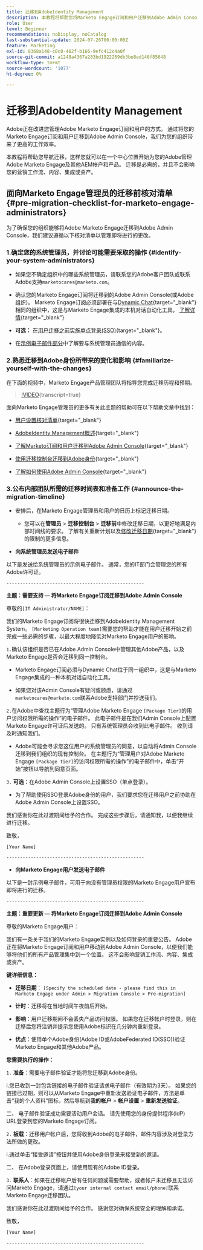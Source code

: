 ```yaml
---
title: 迁移到AdobeIdentity Management
description: 本教程将帮助您将Marketo Engage订阅和用户迁移到Adobe Admin Console。
role: User
level: Beginner
recommendations: noDisplay, noCatalog
last-substantial-update: 2024-07-26T00:00:00Z
feature: Marketing
exl-id: 8368a148-c0c8-462f-b166-9efc412c4a0f
source-git-commit: a1248a4367a283bd1922269db3be8ed146f85648
workflow-type: tm+mt
source-wordcount: '1077'
ht-degree: 0%

---
```


# 迁移到AdobeIdentity Management

Adobe正在改进您管理Adobe Marketo Engage订阅和用户的方式。 通过将您的Marketo Engage订阅和用户迁移到Adobe Admin Console，我们为您的组织带来了更高的工作效率。

本教程将帮助您导航迁移，这样您就可以在一个中心位置开始为您的Adobe管理Adobe Marketo Engage及其他AEM帐户和产品。 迁移是必需的，并且不会影响您的营销工作流、内容、集成或资产。

## 面向Marketo Engage管理员的迁移前核对清单 {#pre-migration-checklist-for-marketo-engage-administrators}

为了确保您的组织能够将Adobe Marketo Engage迁移到Adobe Admin Console，我们建议遵循以下核对清单以管理即将进行的更改。

### 1.确定您的系统管理员，并讨论可能需要采取的操作 {#identify-your-system-administrators}

* 如果您不确定组织中的哪些系统管理员，请联系您的Adobe客户团队或联系Adobe支持`marketocares@marketo.com`。

* 确认您的Marketo Engage订阅将迁移到的Adobe Admin Console(或Adobe组织)。  Marketo Engage订阅必须部署在与[Dynamic Chat](https://experienceleague.adobe.com/en/docs/marketo-learn/tutorials/dynamic-chat/dynamic-chat-overview){target="_blank"}相同的组织中，这是与Marketo Engage集成的本机对话自动化工具。 [了解详情](https://experienceleague.adobe.com/en/docs/marketo/using/product-docs/administration/marketo-with-adobe-identity/subscription-and-user-migration/understanding-marketo-subscription-and-user-migration-to-the-adobe-admin-console#subscription-migration-complete){target="_blank"}

* **可选：** [在用户迁移之前实施单点登录(SSO)](https://experienceleague.adobe.com/en/docs/marketo/using/product-docs/administration/marketo-with-adobe-identity/subscription-and-user-migration/understanding-marketo-subscription-and-user-migration-to-the-adobe-admin-console#subscription-migration-complete){target="_blank"}。

* 在[示例电子邮件部分](#announce-the-migration-timeline)中了解要与系统管理员通信的内容。

### 2.熟悉迁移到Adobe身份所带来的变化和影响 {#familiarize-yourself-with-the-changes}

在下面的视频中，Marketo Engage产品管理团队将指导您完成迁移历程和预期。

>[!VIDEO](https://video.tv.adobe.com/v/3430920t3/?t=170/?quality=12&learn=on){transcript=true}

面向Marketo Engage管理员的更多有关此主题的帮助可在以下帮助文章中找到：

* [用户设置核对清单](https://experienceleague.adobe.com/en/docs/marketo/using/getting-started/initial-setup/user-setup){target="_blank"}

* [AdobeIdentity Management概述](https://experienceleague.adobe.com/en/docs/marketo/using/product-docs/administration/marketo-with-adobe-identity/adobe-identity-management-overview){target="_blank"}

* [了解Marketo订阅和用户迁移到Adobe Admin Console](https://experienceleague.adobe.com/en/docs/marketo/using/product-docs/administration/marketo-with-adobe-identity/subscription-and-user-migration/understanding-marketo-subscription-and-user-migration-to-the-adobe-admin-console){target="_blank"}

* [使用迁移控制台迁移到Adobe身份](https://experienceleague.adobe.com/en/docs/marketo/using/product-docs/administration/marketo-with-adobe-identity/subscription-and-user-migration/migrating-to-adobe-identity){target="_blank"}

* [了解如何使用Adobe Admin Console](https://helpx.adobe.com/cn/enterprise/using/admin-console.html){target="_blank"}

### 3.公布内部团队所需的迁移时间表和准备工作 {#announce-the-migration-timeline}

* 安排后，在Marketo Engage管理员和用户的日历上标记迁移日期。

   * 您可以在&#x200B;**管理员** > **迁移控制台** > **迁移前**&#x200B;中修改迁移日期，以更好地满足内部时间线的要求。 了解有关重新计划以及[修改迁移日期](https://experienceleague.adobe.com/en/docs/marketo/using/product-docs/administration/marketo-with-adobe-identity/subscription-and-user-migration/migrating-to-adobe-identity#pre-migration){target="_blank"}的限制的更多信息。

* **向系统管理员发送电子邮件**

以下是发送给系统管理员的示例电子邮件。 通常，您的IT部门会管理您的所有Adobe许可证。

`---------------------------------------------------`

**主题：需要支持 — 将Marketo Engage订阅迁移到Adobe Admin Console**

尊敬的`[IT Administrator/NAME]`：

我们的Marketo Engage订阅将很快迁移到AdobeIdentity Management System。 `[Marketing Operation team]`需要您的帮助才能在用户迁移开始之前完成一些必需的步骤，以最大程度地降低对Marketo Engage用户的影响。

`1.`确认该组织是否已在Adobe Admin Console中管理其他Adobe产品，以及Marketo Engage是否会迁移到同一控制台。

* Marketo Engage订阅必须与Dynamic Chat位于同一组织中，这是与Marketo Engage集成的一种本机对话自动化工具。

* 如果您对该Admin Console有疑问或顾虑，请通过`marketocares@marketo.com`联系Adobe支持部门并抄送我们。

`2.`在Adobe中查找主题行为“管理Adobe Marketo Engage `[Package Tier]`的用户访问权限所需的操作”的电子邮件。 此电子邮件是在我们Admin Console上配置Marketo Engage许可证后发送的。 只有系统管理员会收到此电子邮件。 收到请及时通知我们。

* Adobe可能会寻求您这位用户的系统管理员的同意，以自动将Admin Console迁移到我们组织的现有控制台。 在主题行为“管理用户对Adobe Marketo Engage `[Package Tier]`的访问权限所需的操作”的电子邮件中，单击“开始”按钮以导航到同意页面。

`3.` **可选：**&#x200B;在Adobe Admin Console上设置SSO（单点登录）。

* 为了帮助使用SSO登录Adobe身份的用户，我们要求您在迁移用户之前协助在Adobe Admin Console上设置SSO。

我们感谢你在此过渡期间给予的合作。 完成这些步骤后，请通知我，以便我继续进行迁移。

致敬，

`[Your Name]`

`---------------------------------------------------`

* **向Marketo Engage用户发送电子邮件**

以下是一封示例电子邮件，可用于向没有管理员权限的Marketo Engage用户宣布即将进行的迁移。

`---------------------------------------------------`

**主题：重要更新 — 将Marketo Engage订阅迁移到Adobe Admin Console**

尊敬的Marketo Engage用户：

我们有一条关于我们的Marketo Engage实例以及如何登录的重要公告。 Adobe正在将Marketo Engage订阅和用户移动到Adobe Admin Console，以便我们能够将他们的所有产品管理集中到一个位置。 这不会影响营销工作流、内容、集成或资产。

**键详细信息：**

* **迁移日期**： `[Specify the scheduled date - please find this in Marketo Engage under Admin > Migration Console > Pre-migration]`

* **计时**：迁移将在当地时间午夜前后开始。

* **影响**：用户迁移期间不会丢失产品访问权限。 如果您在迁移帐户时登录，则在迁移后您将注销并提示您使用Adobe标识在几分钟内重新登录。

* **优点**：使用单个Adobe身份(Adobe ID或AdobeFederated ID(SSO))验证Marketo Engage和其他Adobe产品。

**您需要执行的操作：**

`1.` **准备**：需要电子邮件验证才能将您迁移到Adobe身份。

i.您已收到一封包含链接的电子邮件验证请求电子邮件（有效期为3天）。 如果您的链接已过期，则可以从Marketo Engage中重新发送验证电子邮件，方法是单击“我的个人资料”图标，然后导航到&#x200B;**我的帐户** > **帐户设置** > **重新发送验证**。

二、 电子邮件验证成功需要活动用户会话。 请先使用您的身份提供程序(IdP) URL登录到您的Marketo Engage订阅。

`2.` **板载**：迁移用户帐户后，您将收到Adobe的电子邮件，邮件内容涉及对登录方法所做的更改。

i.通过单击“接受邀请”按钮并使用Adobe身份登录来接受新的邀请。

二、 在Adobe登录页面上，请使用现有的Adobe ID登录。

`3.` **联系人**：如果在迁移帐户后有任何问题或需要帮助，或者帐户未迁移且无法访问Marketo Engage，请通过`[your internal contact email/phone]`联系Marketo Engage迁移团队。

我们感谢你在此过渡期间给予的合作。 感谢您对确保系统安全的理解和承诺。

致敬，

`[Your Name]`

`---------------------------------------------------`
